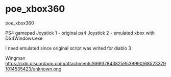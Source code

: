 # poe_xbox360
poe_xbox360

PS4 gamepad
Joystick 1 - original ps4
Joystick 2 - emulated xbox with DS4Windows.exe

I need emulated since original script was writed for diablo 3

Wingman https://cdn.discordapp.com/attachments/669378438259539990/685233791014535423/unknown.png
